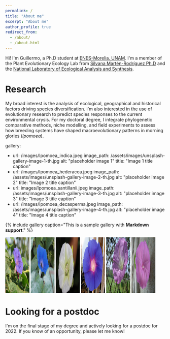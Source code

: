 ```yaml
---
permalink: /
title: "About me"
excerpt: "About me"
author_profile: true
redirect_from: 
  - /about/
  - /about.html
---
```


Hi! I'm Guillermo, a Ph.D student at <a href="http://www.enesmorelia.unam.mx/" target="_blank">ENES-Morelia, UNAM</a>. I'm a member of the Plant Evolutionary Ecology Lab from [Silvana Martén-Rodríguez Ph.D](https://scholar.google.es/citations?user=8-U0ygsAAAAJ&hl) and the <a href="http://www.lanase.unam.mx/" target="_blank">National Laboratory of Ecological Analysis and Synthesis</a>.

Research
======

My broad interest is the analysis of ecological, geographical and historical factors driving species diversification. I'm also interested in the use of evolutionary research to predict species responses to the current environmental crysis.
For my doctoral degree, I integrate phylogenetic comparative methods, niche modelling, and field experiments to assess how breeding systems have shaped macroevolutionary patterns in morning glories (<i>Ipomoea</i>). 


gallery:
  - url: /images/Ipomoea_indica.jpeg
    image_path: /assets/images/unsplash-gallery-image-1-th.jpg
    alt: "placeholder image 1"
    title: "Image 1 title caption"
  - url: /images/Ipomoea_hederacea.jpeg
    image_path: /assets/images/unsplash-gallery-image-2-th.jpg
    alt: "placeholder image 2"
    title: "Image 2 title caption"
  - url: images/Ipomoea_santillanii.jpeg
    image_path: /assets/images/unsplash-gallery-image-3-th.jpg
    alt: "placeholder image 3"
    title: "Image 3 title caption"
  - url: /images/Ipomoea_decasperma.jpeg
    image_path: /assets/images/unsplash-gallery-image-4-th.jpg
    alt: "placeholder image 4"
    title: "Image 4 title caption"
    
{% include gallery caption="This is a sample gallery with **Markdown support**." %}

<img src="/images/Ipomoea_indica.jpeg" height="175px" width="15%">
<img src="/images/Ipomoea_hederacea.jpeg" height="175px" width="15%">
<img src="/images/Ipomoea_santillanii.jpeg" height="175px" width="15%">
<img src="/images/Ipomoea_decasperma.jpeg" height="175px" width="15%">
<img src="/images/Ipomoea_orizabensis_novogaliciana.jpeg" height="175px" width="15%">
<img src="/images/Ipomoea_dumosa.jpeg" height="175px" width="15%">

Looking for a postdoc
======
I'm on the final stage of my degree and actively looking for a postdoc for 2022. If you know of an opportunity, please let me know!
